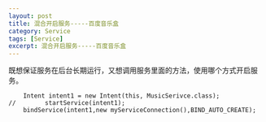 ```yaml
---
layout: post
title: 混合开启服务-----百度音乐盒
category: Service
tags: [Service]
excerpt: 混合开启服务-----百度音乐盒
---
```


既想保证服务在后台长期运行，又想调用服务里面的方法，使用哪个方式开启服务。

        Intent intent1 = new Intent(this, MusicSerivce.class);
    //        startService(intent1);
        bindService(intent1,new myServiceConnection(),BIND_AUTO_CREATE);




